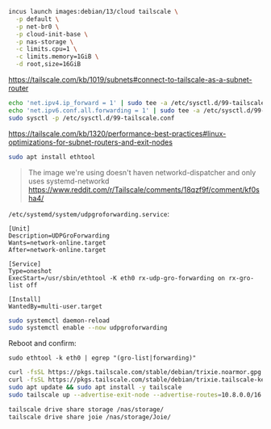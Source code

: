 ```sh
incus launch images:debian/13/cloud tailscale \
  -p default \
  -p net-br0 \
  -p cloud-init-base \
  -p nas-storage \
  -c limits.cpu=1 \
  -c limits.memory=1GiB \
  -d root,size=16GiB
```

https://tailscale.com/kb/1019/subnets#connect-to-tailscale-as-a-subnet-router

```sh
echo 'net.ipv4.ip_forward = 1' | sudo tee -a /etc/sysctl.d/99-tailscale.conf
echo 'net.ipv6.conf.all.forwarding = 1' | sudo tee -a /etc/sysctl.d/99-tailscale.conf
sudo sysctl -p /etc/sysctl.d/99-tailscale.conf
```

https://tailscale.com/kb/1320/performance-best-practices#linux-optimizations-for-subnet-routers-and-exit-nodes

```sh
sudo apt install ethtool
```

> The image we're using doesn't haven networkd-dispatcher and only uses systemd-networkd
> https://www.reddit.com/r/Tailscale/comments/18qzf9f/comment/kf0sha4/

`/etc/systemd/system/udpgroforwarding.service`:

```
[Unit]
Description=UDPGroForwarding
Wants=network-online.target
After=network-online.target

[Service]
Type=oneshot
ExecStart=/usr/sbin/ethtool -K eth0 rx-udp-gro-forwarding on rx-gro-list off

[Install]
WantedBy=multi-user.target
```

```sh
sudo systemctl daemon-reload
sudo systemctl enable --now udpgroforwarding
```

Reboot and confirm:

`sudo ethtool -k eth0 | egrep "(gro-list|forwarding)"`

```sh
curl -fsSL https://pkgs.tailscale.com/stable/debian/trixie.noarmor.gpg | sudo tee /usr/share/keyrings/tailscale-archive-keyring.gpg > /dev/null
curl -fsSL https://pkgs.tailscale.com/stable/debian/trixie.tailscale-keyring.list | sudo tee /etc/apt/sources.list.d/tailscale.list
sudo apt update && sudo apt install -y tailscale
sudo tailscale up --advertise-exit-node --advertise-routes=10.8.0.0/16
```

```sh
tailscale drive share storage /nas/storage/
tailscale drive share joie /nas/storage/Joie/
```
